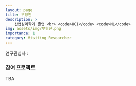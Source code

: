 ```yaml
---
layout: page
title: 부형진
description: >
    산업심리학과 졸업 <br> <code>HCI</code> <code>ML</code>
img: assets/img/부형진.png
importance: 1
category: Visiting Researcher
---
```


연구관심사 : 

### 참여 프로젝트

TBA